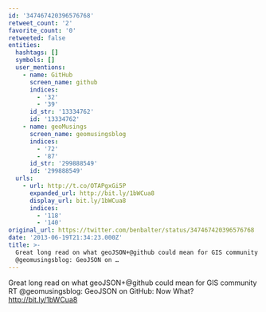 ```yaml
---
id: '347467420396576768'
retweet_count: '2'
favorite_count: '0'
retweeted: false
entities:
  hashtags: []
  symbols: []
  user_mentions:
    - name: GitHub
      screen_name: github
      indices:
        - '32'
        - '39'
      id_str: '13334762'
      id: '13334762'
    - name: geoMusings
      screen_name: geomusingsblog
      indices:
        - '72'
        - '87'
      id_str: '299888549'
      id: '299888549'
  urls:
    - url: http://t.co/OTAPgxGi5P
      expanded_url: http://bit.ly/1bWCua8
      display_url: bit.ly/1bWCua8
      indices:
        - '118'
        - '140'
original_url: https://twitter.com/benbalter/status/347467420396576768
date: '2013-06-19T21:34:23.000Z'
title: >-
  Great long read on what geoJSON+@github could mean for GIS community RT
  @geomusingsblog: GeoJSON on …
---
```


Great long read on what geoJSON+@github could mean for GIS community RT @geomusingsblog: GeoJSON on GitHub: Now What? http://bit.ly/1bWCua8